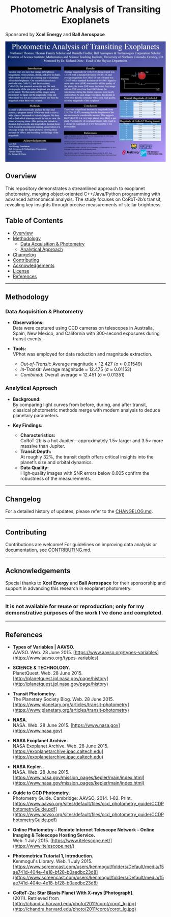 
<div align="center">
  <h1>Photometric Analysis of Transiting Exoplanets</h1>
</div>

Sponsored by **Xcel Energy** and **Ball Aerospace**  

![Final Presentation](./assets/NTScholarlyResearchPosterPreview.png)

## Overview

This repository demonstrates a streamlined approach to exoplanet photometry, merging object‑oriented C++/Java/Python programming with advanced astronomical analysis. The study focuses on CoRoT‑2b’s transit, revealing key insights through precise measurements of stellar brightness.

## Table of Contents
- [Overview](#overview)
- [Methodology](#methodology)
  - [Data Acquisition & Photometry](#data-acquisition--photometry)
  - [Analytical Approach](#analytical-approach)
- [Changelog](#changelog)
- [Contributing](#contributing)
- [Acknowledgements](#acknowledgements)
- [License](#license)
- [References](#references)

---

## Methodology

### Data Acquisition & Photometry

- **Observations:**  
  Data were captured using CCD cameras on telescopes in Australia, Spain, New Mexico, and California with 300‑second exposures during transit events.

- **Tools:**  
  VPhot was employed for data reduction and magnitude extraction.  
  - *Out‑of‑Transit:* Average magnitude ≈ 12.427 (σ ≈ 0.01549)  
  - *In‑Transit:* Average magnitude ≈ 12.475 (σ ≈ 0.01153)  
  - *Combined:* Overall average ≈ 12.451 (σ ≈ 0.01351)

### Analytical Approach

- **Background:**  
  By comparing light curves from before, during, and after transit, classical photometric methods merge with modern analysis to deduce planetary parameters.

- **Key Findings:**  
  - **Characteristics:**  
    CoRoT‑2b is a hot Jupiter—approximately 1.5× larger and 3.5× more massive than Jupiter.
  - **Transit Depth:**  
    At roughly 32%, the transit depth offers critical insights into the planet’s size and orbital dynamics.
  - **Data Quality:**  
    High‑quality images with SNR errors below 0.005 confirm the robustness of the measurements.

---

## Changelog

For a detailed history of updates, please refer to the [CHANGELOG.md](docs/CHANGELOG.md).

---

## Contributing

Contributions are welcome! For guidelines on improving data analysis or documentation, see [CONTRIBUTING.md](docs/CONTRIBUTING.md).

---

## Acknowledgements

Special thanks to **Xcel Energy** and **Ball Aerospace** for their sponsorship and support in advancing this research in exoplanet photometry.

---

### It is not available for reuse or reproduction; only for my demonstrative purposes of the work I've done and completed.

---

## References

- **Types of Variables | AAVSO.**  
  AAVSO. Web. 28 June 2015. [https://www.aavso.org/types-variables](https://www.aavso.org/types-variables)

- **SCIENCE & TECHNOLOGY.**  
  PlanetQuest. Web. 28 June 2015. [http://planetquest.jpl.nasa.gov/page/history](http://planetquest.jpl.nasa.gov/page/history)

- **Transit Photometry.**  
  The Planetary Society Blog. Web. 28 June 2015. [https://www.planetary.org/articles/transit-photometry](https://www.planetary.org/articles/transit-photometry)

- **NASA.**  
  NASA. Web. 28 June 2015. [https://www.nasa.gov](https://www.nasa.gov)

- **NASA Exoplanet Archive.**  
  NASA Exoplanet Archive. Web. 28 June 2015. [https://exoplanetarchive.ipac.caltech.edu](https://exoplanetarchive.ipac.caltech.edu)

- **NASA Kepler.**  
  NASA. Web. 28 June 2015. [https://www.nasa.gov/mission_pages/kepler/main/index.html](https://www.nasa.gov/mission_pages/kepler/main/index.html)

- **Guide to CCD Photometry.**  
  Photometry Guide. Cambridge: AAVSO, 2014. 1‑82. Print. [https://www.aavso.org/sites/default/files/ccd_photometry_guide/CCDPhotometryGuide.pdf](https://www.aavso.org/sites/default/files/ccd_photometry_guide/CCDPhotometryGuide.pdf)

- **Online Photometry – Remote Internet Telescope Network – Online Imaging & Telescope Hosting Service.**  
  Web. 1 July 2015. [https://www.itelescope.net/](https://www.itelescope.net/)

- **Photometrica Tutorial 1, Introduction.**  
  Kenmogul's Library. Web. 1 July 2015. [https://www.screencast.com/users/kenmogul/folders/Default/media/f5ae741d-404e-4e18-bf28-b0aedbc23d8](https://www.screencast.com/users/kenmogul/folders/Default/media/f5ae741d-404e-4e18-bf28-b0aedbc23d8)

- **CoRoT‑2a: Star Blasts Planet With X‑rays [Photograph].**  
  (2011). Retrieved from [http://chandra.harvard.edu/photo/2011/corot/corot_lg.jpg](http://chandra.harvard.edu/photo/2011/corot/corot_lg.jpg)
